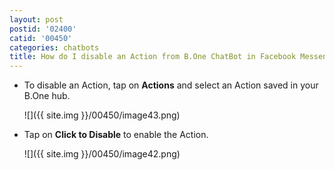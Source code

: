 ```yaml
---
layout: post
postid: '02400'
catid: '00450'
categories: chatbots
title: How do I disable an Action from B.One ChatBot in Facebook Messenger?
---
```


* To disable an Action, tap on **Actions** and select an Action saved in your B.One hub.

  ![]({{ site.img }}/00450/image43.png)

* Tap on **Click to Disable** to enable the Action.

  ![]({{ site.img }}/00450/image42.png)
